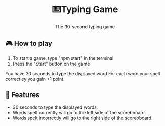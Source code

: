 <h1 align="center">⌨️Typing Game</h1>

<p align="center">The 30-second typing game</p>


## 🎮 How to play
1. To start a game, type "npm start" in the terminal
2. Press the "Start" button on the game

You have 30 seconds to type the displayed word.For each word your spell correctley you gain +1 point. 

## 🚀 Features
- 30 seconds to type the displayed words.
- Words spelt correctly will go to the left side of the scorebboard.
- Words spelt incorrectly will go to the right side of the scorebboard.

